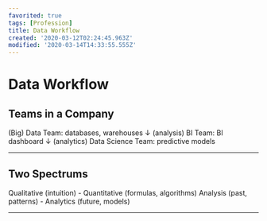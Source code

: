 ```yaml
---
favorited: true
tags: [Profession]
title: Data Workflow
created: '2020-03-12T02:24:45.963Z'
modified: '2020-03-14T14:33:55.555Z'
---
```


# Data Workflow

## Teams in a Company
(Big) Data Team: databases, warehouses
↓
(analysis) BI Team: BI dashboard
↓
(analytics) Data Science Team: predictive models

---

## Two Spectrums 
Qualitative (intuition) - Quantitative (formulas, algorithms)
Analysis (past, patterns) - Analytics (future, models)

---


